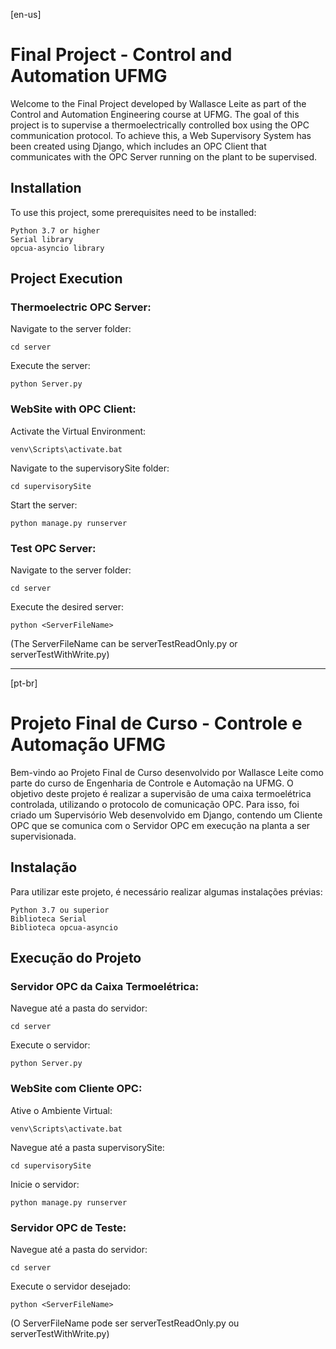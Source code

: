 [en-us]

# Final Project - Control and Automation UFMG

Welcome to the Final Project developed by Wallasce Leite as part of the Control and Automation Engineering course at UFMG. The goal of this project is to supervise a thermoelectrically controlled box using the OPC communication protocol. To achieve this, a Web Supervisory System has been created using Django, which includes an OPC Client that communicates with the OPC Server running on the plant to be supervised.

## Installation

To use this project, some prerequisites need to be installed:

    Python 3.7 or higher
    Serial library
    opcua-asyncio library

## Project Execution
### Thermoelectric OPC Server:
Navigate to the server folder:

    cd server

Execute the server:

    python Server.py

### WebSite with OPC Client:
Activate the Virtual Environment:

    venv\Scripts\activate.bat

Navigate to the supervisorySite folder:

    cd supervisorySite

Start the server:

    python manage.py runserver

### Test OPC Server:
Navigate to the server folder:

    cd server

Execute the desired server:

    python <ServerFileName>

(The ServerFileName can be serverTestReadOnly.py or serverTestWithWrite.py)

____
[pt-br]
# Projeto Final de Curso - Controle e Automação UFMG

Bem-vindo ao Projeto Final de Curso desenvolvido por Wallasce Leite como parte do curso de Engenharia de Controle e Automação na UFMG. O objetivo deste projeto é realizar a supervisão de uma caixa termoelétrica controlada, utilizando o protocolo de comunicação OPC. Para isso, foi criado um Supervisório Web desenvolvido em Django, contendo um Cliente OPC que se comunica com o Servidor OPC em execução na planta a ser supervisionada.

## Instalação

Para utilizar este projeto, é necessário realizar algumas instalações prévias:

    Python 3.7 ou superior
    Biblioteca Serial
    Biblioteca opcua-asyncio

## Execução do Projeto

### Servidor OPC da Caixa Termoelétrica:

Navegue até a pasta do servidor:

    cd server

Execute o servidor:

    python Server.py

### WebSite com Cliente OPC:

Ative o Ambiente Virtual:

    venv\Scripts\activate.bat

Navegue até a pasta supervisorySite:

    cd supervisorySite

Inicie o servidor:

    python manage.py runserver

### Servidor OPC de Teste:

Navegue até a pasta do servidor:

    cd server

Execute o servidor desejado:

    python <ServerFileName>

(O ServerFileName pode ser serverTestReadOnly.py ou serverTestWithWrite.py)

